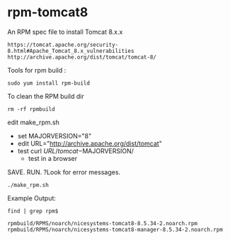 
# rpm-tomcat8

An RPM spec file to install Tomcat 8.x.x

```
https://tomcat.apache.org/security-8.html#Apache_Tomcat_8.x_vulnerabilities
http://archive.apache.org/dist/tomcat/tomcat-8/
```


Tools for rpm build :

`sudo yum install rpm-build`

To clean the RPM build dir

```
rm -rf rpmbuild
```

edit make_rpm.sh
- set MAJORVERSION="8"
- edit URL="http://archive.apache.org/dist/tomcat"
- test curl $URL/tomcat-$MAJORVERSION/
	- test in a browser
	
SAVE. RUN. ?Look for error messages.
```
./make_rpm.sh
```


Example Output: 
```
find | grep rpm$
```
```
rpmbuild/RPMS/noarch/nicesystems-tomcat8-8.5.34-2.noarch.rpm
rpmbuild/RPMS/noarch/nicesystems-tomcat8-manager-8.5.34-2.noarch.rpm

```